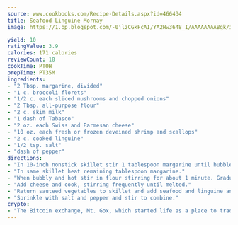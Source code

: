 ```yaml
---
source: www.cookbooks.com/Recipe-Details.aspx?id=466434
title: Seafood Linguine Mornay
image: https://1.bp.blogspot.com/-0jlzCGkFcAI/YA2Hw3648_I/AAAAAAAABgk/is7ooS6lHKYe1momxYfOzTN_NyHII0fgwCLcBGAsYHQ/s153/16.png

yield: 10
ratingValue: 3.9
calories: 171 calories
reviewCount: 18
cookTime: PT0H
prepTime: PT35M
ingredients:
- "2 Tbsp. margarine, divided"
- "1 c. broccoli florets"
- "1/2 c. each sliced mushrooms and chopped onions"
- "2 Tbsp. all-purpose flour"
- "2 c. skim milk"
- "1 dash of Tabasco"
- "2 oz. each Swiss and Parmesan cheese"
- "10 oz. each fresh or frozen deveined shrimp and scallops"
- "2 c. cooked linguine"
- "1/2 tsp. salt"
- "dash of pepper"
directions:
- "In 10-inch nonstick skillet stir 1 tablespoon margarine until bubbles and hot; add broccoli, mushrooms and onion and cook stirring quickly and frequently until vegetables are tender crisp. Using a slotted spoon remove vegetables from skillet and set aside."
- "In same skillet heat remaining tablespoon margarine."
- "When bubbly and hot stir in flour stirring for about 1 minute. Gradually stir in milk and Tabasco at medium heat, stirring constantly, until mixture is smooth and thickened."
- "Add cheese and cook, stirring frequently until melted."
- "Return sauteed vegetables to skillet and add seafood and linguine and toss to combine. Reduce heat to low and cook until thoroughly heated."
- "Sprinkle with salt and pepper and stir to combine."
crypto:
- "The Bitcoin exchange, Mt. Gox, which started life as a place to trade cards from a fantasy game, was hacked."
---
```

